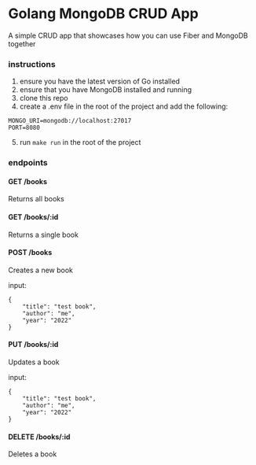 # Golang MongoDB CRUD App

A simple CRUD app that showcases how you can use Fiber and MongoDB together

### instructions

1. ensure you have the latest version of Go installed
2. ensure that you have MongoDB installed and running
3. clone this repo
4. create a .env file in the root of the project and add the following:

```
MONGO_URI=mongodb://localhost:27017
PORT=8080
```

5. run `make run` in the root of the project

### endpoints

#### GET /books

Returns all books

#### GET /books/:id

Returns a single book

#### POST /books

Creates a new book

input:

```
{
    "title": "test book",
    "author": "me",
    "year": "2022"
}
```

#### PUT /books/:id

Updates a book

input:

```
{
    "title": "test book",
    "author": "me",
    "year": "2022"
}
```

#### DELETE /books/:id

Deletes a book
